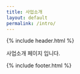 ```yaml
---
title: 사업소개
layout: default
permalink: /intro/
---
```

{% include header.html %}

사업소개 페이지 입니다.

{% include footer.html %}
